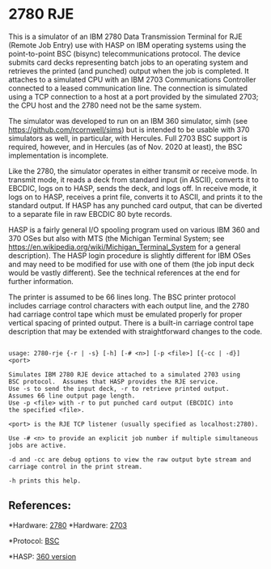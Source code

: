 2780 RJE
========

This is a simulator of an IBM 2780 Data Transmission Terminal for 
RJE (Remote Job Entry) use with HASP on IBM operating systems using
the point-to-point BSC (bisync) telecommunications protocol.  The
device submits card decks representing batch jobs to an operating
system and retrieves the printed (and punched) output when the
job is completed.  It attaches to a simulated CPU with an IBM 2703
Communications Controller connected to a leased communication line.
The connection is simulated using a TCP connection to a host at a
port provided by the simulated 2703; the CPU host and the 2780 need
not be the same system.

The simulator was developed to run on an IBM 360 simulator, simh
(see https://github.com/rcornwell/sims) but is intended to be
usable with 370 simulators as well, in particular, with Hercules.
Full 2703 BSC support is required, however, and in Hercules
(as of Nov. 2020 at least), the BSC implementation is incomplete.

Like the 2780, the simulator operates in either transmit or
receive mode.  In transmit mode, it reads a deck from standard
input (in ASCII), converts it to EBCDIC, logs on to HASP, sends
the deck, and logs off.  In receive mode, it logs on to HASP,
receives a print file, converts it to ASCII, and prints it to the
standard output.  If HASP has any punched card output, that can be
diverted to a separate file in raw EBCDIC 80 byte records.

HASP is a fairly general I/O spooling program used on various IBM
360 and 370 OSes but also with MTS (the Michigan Terminal System;
see https://en.wikipedia.org/wiki/Michigan_Terminal_System for a
general description).  The HASP login procedure is slightly
different for IBM OSes and may need to be modified for use with
one of them (the job input deck would be vastly different).  See
the technical references at the end for further information.

The printer is assumed to be 66 lines long.  The BSC printer
protocol includes carriage control characters with each output line,
and the 2780 had carriage control tape which must be emulated
properly for proper vertical spacing of printed output.  There is a
built-in carriage control tape description that may be extended with
straightforward changes to the code.


```

usage: 2780-rje {-r | -s} [-h] [-# <n>] [-p <file>] [{-cc | -d}] <port>

Simulates IBM 2780 RJE device attached to a simulated 2703 using
BSC protocol.  Assumes that HASP provides the RJE service.
Use -s to send the input deck, -r to retrieve printed output.
Assumes 66 line output page length.
Use -p <file> with -r to put punched card output (EBCDIC) into
the specified <file>.

<port> is the RJE TCP listener (usually specified as localhost:2780).

Use -# <n> to provide an explicit job number if multiple simultaneous
jobs are active.

-d and -cc are debug options to view the raw output byte stream and
carriage control in the print stream.

-h prints this help.

```

References:
-----------

*Hardware: [2780](http://bitsavers.informatik.uni-stuttgart.de/pdf/ibm/2780/GA27-3005-3-2780_Data_Terminal_Description_Aug71.pdf)
*Hardware: [2703](http://bitsavers.informatik.uni-stuttgart.de/pdf/ibm/2703/GA27-2703-1_2703_Transmission_Ctl_Component_Descr_May67.pdf)

*Protocol: [BSC](http://bitsavers.informatik.uni-stuttgart.de/pdf/ibm/datacomm/A27-3004-0_bisyncGenDescr.pdf)

*HASP: [360 version](http://bitsavers.informatik.uni-stuttgart.de/pdf/ibm/360/hasp/HASP_II_Manual_Jun72.pdf)

